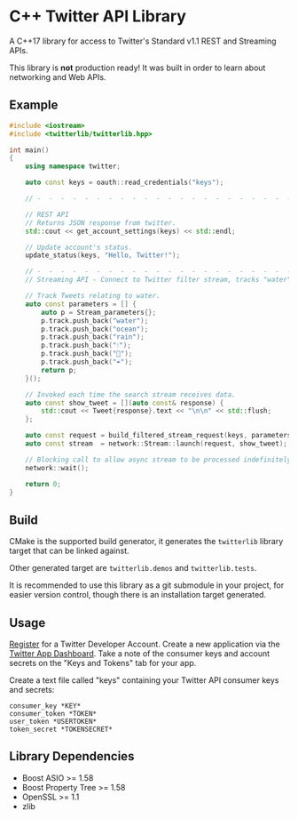# C++ Twitter API Library

A C++17 library for access to Twitter's Standard v1.1 REST and Streaming APIs.

This library is **not** production ready! It was built in order to learn about
networking and Web APIs.

## Example

```cpp
#include <iostream>
#include <twitterlib/twitterlib.hpp>

int main()
{
    using namespace twitter;

    auto const keys = oauth::read_credentials("keys");

    // -  -  -  -  -  -  -  -  -  -  -  -  -  -  -  -  -  -  -  -  -  -  -  -  -

    // REST API
    // Returns JSON response from twitter.
    std::cout << get_account_settings(keys) << std::endl;

    // Update account's status.
    update_status(keys, "Hello, Twitter!");

    // -  -  -  -  -  -  -  -  -  -  -  -  -  -  -  -  -  -  -  -  -  -  -  -  -
    // Streaming API - Connect to Twitter filter stream, tracks "water" text.

    // Track Tweets relating to water.
    auto const parameters = [] {
        auto p = Stream_parameters{};
        p.track.push_back("water");
        p.track.push_back("ocean");
        p.track.push_back("rain");
        p.track.push_back("💧");
        p.track.push_back("🌊");
        p.track.push_back("☔");
        return p;
    }();

    // Invoked each time the search stream receives data.
    auto const show_tweet = [](auto const& response) {
        std::cout << Tweet{response}.text << "\n\n" << std::flush;
    };

    auto const request = build_filtered_stream_request(keys, parameters);
    auto const stream  = network::Stream::launch(request, show_tweet);

    // Blocking call to allow async stream to be processed indefinitely.
    network::wait();

    return 0;
}
```

## Build

CMake is the supported build generator, it generates the `twitterlib` library
target that can be linked against.

Other generated target are `twitterlib.demos` and `twitterlib.tests`.

It is recommended to use this library as a git submodule in your project, for
easier version control, though there is an installation target generated.

## Usage

[Register](https://developer.twitter.com/en/apply/user.html) for a Twitter
Developer Account.  Create a new application via the [Twitter App
Dashboard](https://developer.twitter.com/en/apps).  Take a note of the consumer
keys and account secrets on the "Keys and Tokens" tab for your app.

Create a text file called "keys" containing your Twitter API consumer keys and
secrets:

```text
consumer_key *KEY*
consumer_token *TOKEN*
user_token *USERTOKEN*
token_secret *TOKENSECRET*
```

## Library Dependencies

- Boost ASIO >= 1.58
- Boost Property Tree >= 1.58
- OpenSSL >= 1.1
- zlib
